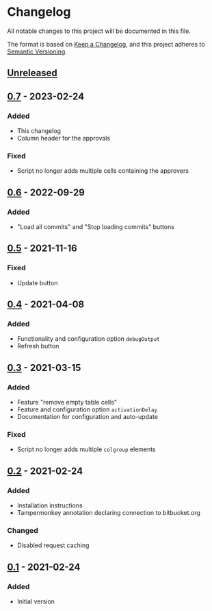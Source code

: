 # Changelog

All notable changes to this project will be documented in this file.

The format is based on [Keep a Changelog](https://keepachangelog.com/en/1.0.0/),
and this project adheres to [Semantic Versioning](https://semver.org/spec/v2.0.0.html).

## [Unreleased]

## [0.7] - 2023-02-24
### Added
- This changelog
- Column header for the approvals

### Fixed
- Script no longer adds multiple cells containing the approvers

## [0.6] - 2022-09-29
### Added
- "Load all commits" and "Stop loading commits" buttons

## [0.5] - 2021-11-16
### Fixed
- Update button

## [0.4] - 2021-04-08
### Added
- Functionality and configuration option `debugOutput`
- Refresh button

## [0.3] - 2021-03-15
### Added
- Feature "remove empty table cells"
- Feature and configuration option `activationDelay`
- Documentation for configuration and auto-update

### Fixed
- Script no longer adds multiple `colgroup` elements

## [0.2] - 2021-02-24
### Added
- Installation instructions
- Tampermonkey annotation declaring connection to bitbucket.org

### Changed
- Disabled request caching

## [0.1] - 2021-02-24
### Added
- Initial version

[Unreleased]: https://github.com/DBX12/bitbucket-show-approvers/compare/0.7...HEAD
[0.7]: https://github.com/DBX12/bitbucket-show-approvers/compare/0.6...0.7
[0.6]: https://github.com/DBX12/bitbucket-show-approvers/compare/0.5...0.6
[0.5]: https://github.com/DBX12/bitbucket-show-approvers/compare/0.4...0.5
[0.4]: https://github.com/DBX12/bitbucket-show-approvers/compare/0.3...0.4
[0.3]: https://github.com/DBX12/bitbucket-show-approvers/compare/0.2...0.3
[0.2]: https://github.com/DBX12/bitbucket-show-approvers/compare/0.1...0.2
[0.1]: https://github.com/DBX12/bitbucket-show-approvers/releases/tag/0.1
